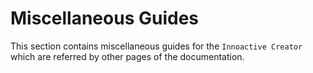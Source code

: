 # Miscellaneous Guides

This section contains miscellaneous guides for the `Innoactive Creator` which are referred by other pages of the documentation.
